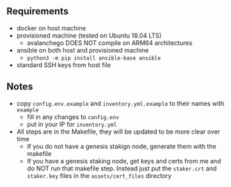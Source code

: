 ## Requirements
- docker on host machine
- provisioned machine (tested on Ubuntu 18.04 LTS)
  - avalanchego DOES NOT compile on ARM64 architectures
- ansible on both host and provisioned machine
  - `python3 -m pip install ansible-base ansible`
- standard SSH keys from host file

## Notes
- copy `config.env.example` and `inventory.yml.example` to their names with `example`
  - fill in any changes to `config.env`
  - put in your IP for `inventory.yml`
- All steps are in the Makefile, they will be updated to be more clear over time
  - If you do not have a genesis stakign node, generate them with the makefile
  - If you have a genesis staking node, get keys and certs from me and do NOT run that makefile step. Instead just put the `staker.crt` and `staker.key` files in the `assets/cert_files` directory

